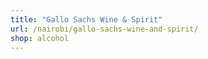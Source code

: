 ```yaml
---
title: "Gallo Sachs Wine & Spirit"
url: /nairobi/gallo-sachs-wine-and-spirit/
shop: alcohol
---
```

